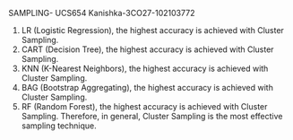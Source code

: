 SAMPLING- UCS654
Kanishka-3CO27-102103772

1. LR (Logistic Regression), the highest accuracy is achieved with Cluster Sampling.
2. CART (Decision Tree), the highest accuracy is achieved with Cluster Sampling.
3. KNN (K-Nearest Neighbors), the highest accuracy is achieved with Cluster Sampling.
4.  BAG (Bootstrap Aggregating), the highest accuracy is achieved with Cluster Sampling.
5.  RF (Random Forest), the highest accuracy is achieved with Cluster Sampling.
Therefore, in general, Cluster Sampling is the most effective sampling technique.
